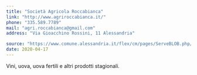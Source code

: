 ```yaml
---
title: "Società Agricola Roccabianca"
link: "http://www.agriroccabianca.it/"
phone: "335.589.7789"
mail: "agri.roccabianca@gmail.com"
address: "Via Gioacchino Rossini, 11 Alessandria"

source: "https://www.comune.alessandria.it/flex/cm/pages/ServeBLOB.php/L/IT/IDPagina/2069"
date: 2020-04-17
---
```


Vini, uova, uova fertili e altri prodotti stagionali.
